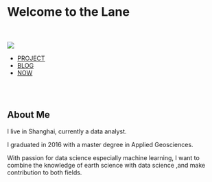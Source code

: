 # Welcome to the Lane
<br/><br/>
![](https://imarticus.org/wp-content/uploads/2019/05/data-science-with-python-training-course-15.jpg)

- [PROJECT](project.md)
- [BLOG](blog.md)
- [NOW](now.md)



<br/><br/>
## About Me
I live in Shanghai, currently a data analyst.

I graduated in 2016 with a master degree in Applied Geosciences.

With passion for data science especially machine learning, I want to combine the knowledge of earth science with data science ,and make contribution to both fields.
